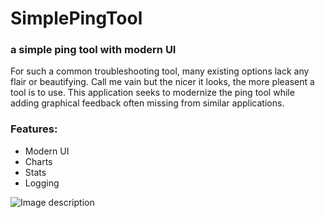 # SimplePingTool
### a simple ping tool with modern UI 

For such a common troubleshooting tool, many existing options lack any flair or beautifying. Call me vain but the nicer it looks, the more pleasent a tool is to use. This application seeks to modernize the ping tool while adding graphical feedback often missing from similar applications.

### Features:
- Modern UI
- Charts
- Stats
- Logging

![Image description](https://github.com/appleton6509/SimplePingTool/blob/master/readme.png)
